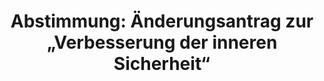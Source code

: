 ---
abstimmung:
  abstimmung: 1
  bundestagssitzung: 195
  datum: 18. Oktober 2024
  legislaturperiode: 20
categories:
- Todo
data:
- title: Abstimmungsergebnis 20241018_1.pdf
  url: /res/2025-btw/abstimmungsergebnisse/20241018_1.pdf
- title: Abstimmungsergebnis 20241018_1_xls.xlsx
  url: /res/2025-btw/abstimmungsergebnisse/20241018_1_xls.xlsx
- title: Abstimmungsergebnis 20241018_1_xls.csv
  url: /res/2025-btw/abstimmungsergebnisse_csv/20241018_1_xls.csv
documents:
- local: /res/2025-btw/drucksachen/2012805.pdf
  summary: '### Gesetzentwurf der Fraktionen SPD, BÜNDNIS 90/DIE GRÜNEN und FDP


    Dieser Gesetzentwurf zielt auf die Verbesserung der inneren Sicherheit und des
    Asylsystems in Deutschland ab, insbesondere als Reaktion auf den Terroranschlag
    in Solingen.  Er beinhaltet Änderungen in mehreren Gesetzen, um den Terrorismus
    und Extremismus effektiver zu bekämpfen und das Asylverfahren zu verschärfen.



    **Kernpunkte und Ziele:**


    * Verschärfung des Waffenrechts

    * Verschärfung des Ausländerrechts

    * Verbesserte Extremismus- und Terrorismusbekämpfung

    * Verbesserung der Finanzermittlungen im Verfassungsschutz

    * Biometrischer Abgleich von Asylsuchenden mit Internet-Daten'
  title: Drucksache 20/12805
  url: https://dserver.bundestag.de/btd/20/128/2012805.pdf
- local: /res/2025-btw/drucksachen/2013413.pdf
  summary: '### Beschlussempfehlung und Bericht des Ausschusses für Inneres und Heimat


    Der Ausschuss für Inneres und Heimat empfiehlt die Annahme von zwei Gesetzentwürfen
    zur Verbesserung der inneren Sicherheit und Terrorismusbekämpfung und lehnt drei
    Anträge der AfD ab. **Kernpunkte und Ziele:** Verbesserung der inneren Sicherheit
    und des Asylsystems, Verbesserung der Terrorismusbekämpfung, Zurückweisung von
    Drittstaatsangehörigen an den Außengrenzen, Kehrtwende in der Migrationspolitik,
    gezielte Sanktionierung von Messerangriffen.

    '
  title: Drucksache 20/13413
  url: https://dserver.bundestag.de/btd/20/134/2013413.pdf
- local: /res/2025-btw/drucksachen/2013424.pdf
  summary: '### Änderungsantrag der CDU/CSU-Fraktion


    Dieser Änderungsantrag der CDU/CSU-Fraktion zur zweiten Beratung eines Gesetzentwurfs
    zielt auf die Verbesserung der inneren Sicherheit und des Asylsystems ab. Er schlägt
    Änderungen im Asylgesetz vor, um die Zurückweisung von Asylbewerbern an der Grenze
    zu ermöglichen.



    **Kernpunkte und Ziele:**


    *  Einfügung der Möglichkeit zur Zurückweisung von Asylbewerbern an der Grenze

    * Verbesserung der inneren Sicherheit

    * Reduzierung illegaler Migration


    '
  title: Drucksache 20/13424
  url: https://dserver.bundestag.de/btd/20/134/2013424.pdf
ergebnis:
  AfD:
    enthaltung: 0
    gesamt: 76
    ja: 60
    nein: 0
    nichtabgegeben: 16
    ungueltig: 0
  BSW:
    enthaltung: 0
    gesamt: 10
    ja: 9
    nein: 0
    nichtabgegeben: 1
    ungueltig: 0
  Bündnis 90/Die Grünen:
    enthaltung: 0
    gesamt: 117
    ja: 0
    nein: 110
    nichtabgegeben: 7
    ungueltig: 0
  CDU/CSU:
    enthaltung: 0
    gesamt: 196
    ja: 178
    nein: 0
    nichtabgegeben: 18
    ungueltig: 0
  Die Linke:
    enthaltung: 0
    gesamt: 28
    ja: 0
    nein: 19
    nichtabgegeben: 9
    ungueltig: 0
  FDP:
    enthaltung: 1
    gesamt: 91
    ja: 2
    nein: 87
    nichtabgegeben: 1
    ungueltig: 0
  Fraktionslos:
    enthaltung: 0
    gesamt: 8
    ja: 5
    nein: 1
    nichtabgegeben: 2
    ungueltig: 0
  SPD:
    enthaltung: 0
    gesamt: 205
    ja: 0
    nein: 187
    nichtabgegeben: 18
    ungueltig: 0
layout: abstimmung
links:
- title: Link zu bundestag.de
  url: https://www.bundestag.de/parlament/plenum/abstimmung/abstimmung?id=929
preview: 'Deutscher Bundestag


  195. Sitzung des Deutschen Bundestages

  am Freitag, 18. Oktober 2024


  Endgültiges Ergebnis der Namentlichen Abstimmung Nr. 1


  Änderungsantrag der Fraktion der CDU/CSU

  zu der zweiten Beratung des Gesetzentwurfs der Fraktionen SPD, BÜNDNIS 90/DIE

  GRÜNEN und FDP

  Entwurf eines Gesetzes zur Verbesserung der inneren Sicherheit und des Asylsystems

  Drs. 20/12805, 20/13413 und 20/13424'
tags:
- Todo
title: 'Abstimmung: Änderungsantrag zur „Verbesserung der inneren Sicherheit“'
---